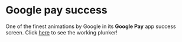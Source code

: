 # Google pay success
One of the finest animations by Google in its **Google Pay** app success screen. Click [here](https://codepen.io/prateek1729/pen/NJrLZb) to see the working plunker!